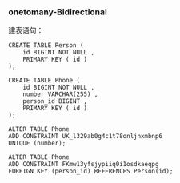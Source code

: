 ### onetomany-Bidirectional
建表语句： 

    CREATE TABLE Person (
        id BIGINT NOT NULL ,
        PRIMARY KEY ( id )
    );
    
    CREATE TABLE Phone (
        id BIGINT NOT NULL ,
        number VARCHAR(255) ,
        person_id BIGINT ,
        PRIMARY KEY ( id )
    );
    
    ALTER TABLE Phone
    ADD CONSTRAINT UK_l329ab0g4c1t78onljnxmbnp6
    UNIQUE (number);
    
    ALTER TABLE Phone
    ADD CONSTRAINT FKmw13yfsjypiiq0i1osdkaeqpg
    FOREIGN KEY (person_id) REFERENCES Person(id);
    
    
 
